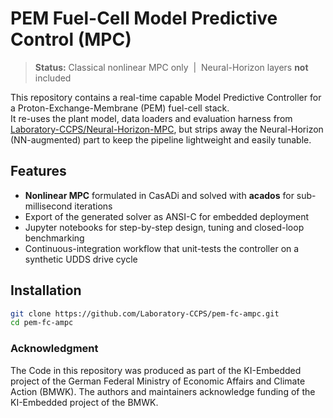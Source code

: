 # PEM Fuel-Cell Model Predictive Control (MPC)

> **Status:** Classical nonlinear MPC only &nbsp;|&nbsp; Neural-Horizon layers **not** included

This repository contains a real-time capable Model Predictive Controller for a
Proton-Exchange-Membrane (PEM) fuel-cell stack.  
It re-uses the plant model, data loaders and evaluation harness from
[Laboratory-CCPS/Neural-Horizon-MPC](https://github.com/Laboratory-CCPS/Neural-Horizon-MPC),
but strips away the Neural-Horizon (NN-augmented) part to keep the pipeline
lightweight and easily tunable.

## Features

* **Nonlinear MPC** formulated in CasADi and solved with **acados** for sub-millisecond iterations  
* Export of the generated solver as ANSI-C for embedded deployment  
* Jupyter notebooks for step-by-step design, tuning and closed-loop
  benchmarking  
* Continuous-integration workflow that unit-tests the controller on a
  synthetic UDDS drive cycle

## Installation

```bash
git clone https://github.com/Laboratory-CCPS/pem-fc-ampc.git
cd pem-fc-ampc
```

### Acknowledgment
The Code in this repository was produced as part of the KI-Embedded project of the German Federal Ministry of Economic Affairs and Climate Action (BMWK).
The authors and maintainers acknowledge funding of the KI-Embedded project of the BMWK.
